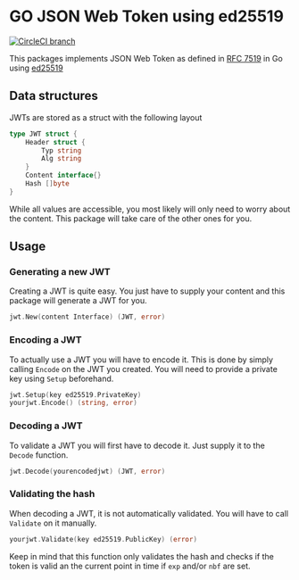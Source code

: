 GO JSON Web Token using ed25519
===============================

[![CircleCI branch](https://img.shields.io/circleci/project/github/FossoresLP/GO-JWT-ed25519/master.svg?style=flat-square)](https://circleci.com/gh/FossoresLP/GO-JWT-ed25519)

This packages implements JSON Web Token as defined in [RFC 7519](https://tools.ietf.org/html/rfc7519) in Go using [ed25519](golang.org/x/crypto/ed25519)

Data structures
---------------

JWTs are stored as a struct with the following layout

```go
type JWT struct {
	Header struct {
		Typ string
		Alg string
	}
	Content interface{}
	Hash []byte
}
```

While all values are accessible, you most likely will only need to worry about the content. This package will take care of the other ones for you.

Usage
-----

### Generating a new JWT

Creating a JWT is quite easy. You just have to supply your content and this package will generate a JWT for you.

```go
jwt.New(content Interface) (JWT, error)
```

### Encoding a JWT

To actually use a JWT you will have to encode it. This is done by simply calling `Encode` on the JWT you created. You will need to provide a private key using `Setup` beforehand.

```go
jwt.Setup(key ed25519.PrivateKey)
yourjwt.Encode() (string, error)
```

### Decoding a JWT

To validate a JWT you will first have to decode it. Just supply it to the `Decode` function.

```go
jwt.Decode(yourencodedjwt) (JWT, error)
```

### Validating the hash

When decoding a JWT, it is not automatically validated. You will have to call `Validate` on it manually.

```go
yourjwt.Validate(key ed25519.PublicKey) (error)
```

Keep in mind that this function only validates the hash and checks if the token is valid an the current point in time if `exp` and/or `nbf` are set.